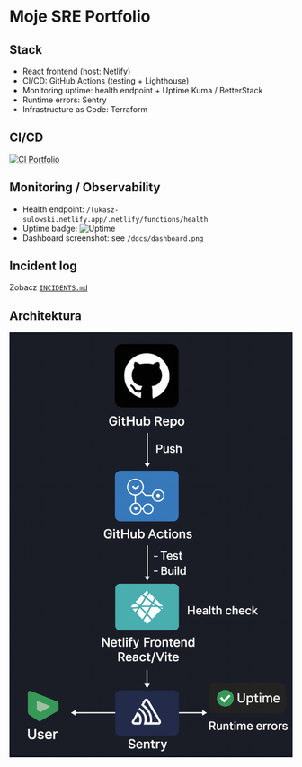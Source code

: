 # Moje SRE Portfolio

## Stack
- React frontend (host: Netlify)
- CI/CD: GitHub Actions (testing + Lighthouse)
- Monitoring uptime: health endpoint + Uptime Kuma / BetterStack
- Runtime errors: Sentry
- Infrastructure as Code: Terraform

## CI/CD
[![CI Portfolio](https://github.com/LukeySU/portfolio/actions/workflows/ci.yml/badge.svg)](https://github.com/LukeySU/portfolio/actions/workflows/ci.yml)

## Monitoring / Observability
- Health endpoint: `/lukasz-sulowski.netlify.app/.netlify/functions/health`
- Uptime badge: ![Uptime](![Uptime](https://img.shields.io/website-up-down-green-red/https/lukasz-sulowski.netlify.app/.netlify/functions/health?style=flat-square)
)  
- Dashboard screenshot: see `/docs/dashboard.png`

## Incident log
Zobacz [`INCIDENTS.md`](./INCIDENTS.md)

## Architektura
![Architektura](./docs/architecture.png)

